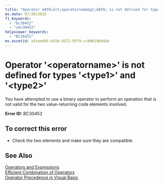 ```yaml
---
title: "Operator &#39;&lt;operatorname&gt;&#39; is not defined for types &#39;&lt;type1&gt;&#39; and &#39;&lt;type2&gt;&#39;"
ms.date: 07/20/2015
f1_keywords: 
  - "bc30452"
  - "vbc30452"
helpviewer_keywords: 
  - "BC30452"
ms.assetid: a3ceed45-b918-4572-9379-cc90619bddab
---
```

# Operator &#39;&lt;operatorname&gt;&#39; is not defined for types &#39;&lt;type1&gt;&#39; and &#39;&lt;type2&gt;&#39;
You have attempted to use a binary operator to perform an operation that is not valid for the two value-returning code elements involved.  
  
 **Error ID:** BC30452  
  
## To correct this error  
  
- Check the two elements and make sure they are compatible.  
  
## See Also  
 [Operators and Expressions](../../visual-basic/programming-guide/language-features/operators-and-expressions/index.md)  
 [Efficient Combination of Operators](../../visual-basic/programming-guide/language-features/operators-and-expressions/efficient-combination-of-operators.md)  
 [Operator Precedence in Visual Basic](../../visual-basic/language-reference/operators/operator-precedence.md)
